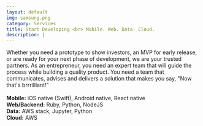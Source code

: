 ```yaml
---
layout: default
img: samsung.png
category: Services
title: Start Developing <br> Mobile. Web. Data. Cloud.
description: |
---
```

  Whether you need a prototype to show investors, an MVP for early release, or are ready for your next phase of development, we are your trusted partners. As an entrepreneur, you need an expert team that will guide the process while building a quality product. You need a team that communicates, advises and delivers a solution that makes you say, "Now that's brrrilliant!"
  <br><br>
  <strong>Mobile:</strong> iOS native (Swift), Android native, React native<br>
  <strong>Web/Backend:</strong> Ruby, Python, NodeJS <br>
  <strong>Data:</strong> AWS stack, Jupyter, Python <br>
  <strong>Cloud:</strong> AWS
  
